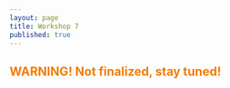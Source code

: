 ```yaml
---
layout: page
title: Workshop 7
published: true
---
```


## <span style="color: #F27D00">WARNING! Not finalized, stay tuned!</span> ##

